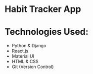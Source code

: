 # Habit Tracker App






# Technologies Used:
- Python & Django
- React.js
- Material UI
- HTML & CSS
- Git (Version Control)

